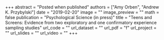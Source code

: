 +++
abstract = "Posted when published"
authors = ["Amy Orben", "Andrew K. Przybylski"]
date = "2019-02-20"
image = ""
image_preview = ""
math = false
publication = "Psychological Science (in press)"
title = "Teens and Screens: Evidence from two exploratory and one confirmatory experience sampling studies"
url_code = ""
url_dataset = ""
url_pdf = "f"
url_project = ""
url_slides = ""
url_video = ""
+++
